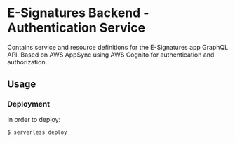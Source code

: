 # E-Signatures Backend - Authentication Service

Contains service and resource definitions for the E-Signatures app GraphQL API. Based on AWS AppSync using AWS Cognito for authentication and authorization.

## Usage

### Deployment

In order to deploy:

```
$ serverless deploy
```
